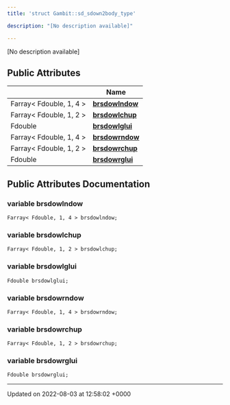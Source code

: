 ```yaml
---
title: 'struct Gambit::sd_sdown2body_type'

description: "[No description available]"

---
```









[No description available]

## Public Attributes

|                | Name           |
| -------------- | -------------- |
| Farray< Fdouble, 1, 4 > | **[brsdowlndow](/documentation/code/darkbit/classes/structgambit_1_1sd__sdown2body__type/#variable-brsdowlndow)**  |
| Farray< Fdouble, 1, 2 > | **[brsdowlchup](/documentation/code/darkbit/classes/structgambit_1_1sd__sdown2body__type/#variable-brsdowlchup)**  |
| Fdouble | **[brsdowlglui](/documentation/code/darkbit/classes/structgambit_1_1sd__sdown2body__type/#variable-brsdowlglui)**  |
| Farray< Fdouble, 1, 4 > | **[brsdowrndow](/documentation/code/darkbit/classes/structgambit_1_1sd__sdown2body__type/#variable-brsdowrndow)**  |
| Farray< Fdouble, 1, 2 > | **[brsdowrchup](/documentation/code/darkbit/classes/structgambit_1_1sd__sdown2body__type/#variable-brsdowrchup)**  |
| Fdouble | **[brsdowrglui](/documentation/code/darkbit/classes/structgambit_1_1sd__sdown2body__type/#variable-brsdowrglui)**  |

## Public Attributes Documentation

### variable brsdowlndow

```
Farray< Fdouble, 1, 4 > brsdowlndow;
```


### variable brsdowlchup

```
Farray< Fdouble, 1, 2 > brsdowlchup;
```


### variable brsdowlglui

```
Fdouble brsdowlglui;
```


### variable brsdowrndow

```
Farray< Fdouble, 1, 4 > brsdowrndow;
```


### variable brsdowrchup

```
Farray< Fdouble, 1, 2 > brsdowrchup;
```


### variable brsdowrglui

```
Fdouble brsdowrglui;
```


-------------------------------

Updated on 2022-08-03 at 12:58:02 +0000